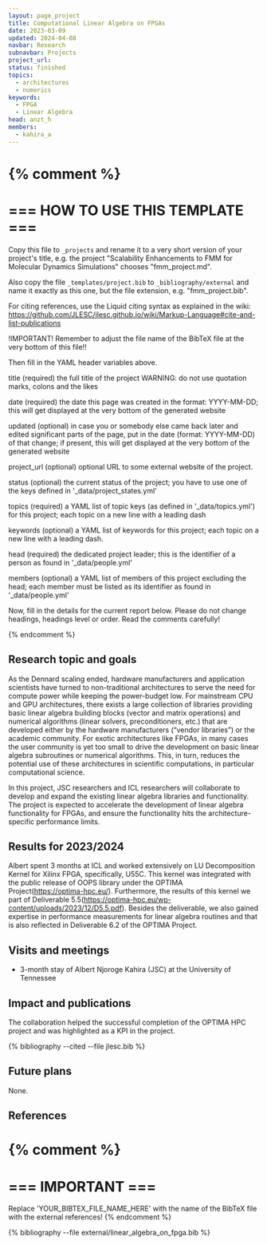 ```yaml
---
layout: page_project
title: Computational Linear Algebra on FPGAs
date: 2023-03-09
updated: 2024-04-08
navbar: Research
subnavbar: Projects
project_url:
status: finished
topics:
  - architectures
  - numerics
keywords:
  - FPGA
  - Linear Algebra
head: anzt_h
members:
  - kahira_a
---
```

{% comment %}
================================
=== HOW TO USE THIS TEMPLATE ===
================================

Copy this file to `_projects` and rename it to a very short version of your project's title, e.g.
the project "Scalability Enhancements to FMM for Molecular Dynamics Simulations" chooses
"fmm_project.md".

Also copy the file `_templates/project.bib` to `_bibliography/external` and name it exactly as this
one, but the file extension, e.g. "fmm_project.bib".

For citing references, use the Liquid citing syntax as explained in the wiki:
https://github.com/JLESC/jlesc.github.io/wiki/Markup-Language#cite-and-list-publications

!IMPORTANT!
Remember to adjust the file name of the BibTeX file at the very bottom of this file!!

Then fill in the YAML header variables above.

  title            (required)
                   the full title of the project
                   WARNING: do not use quotation marks, colons and the likes

  date             (required)
                   the date this page was created in the format: YYYY-MM-DD; this will get displayed
                   at the very bottom of the generated website

  updated          (optional)
                   in case you or somebody else came back later and edited significant parts of the
                   page, put in the date (format: YYYY-MM-DD) of that change;
                   if present, this will get displayed at the very bottom of the generated website

  project_url      (optional)
                   optional URL to some external website of the project.

  status           (optional)
                   the current status of the project;
                   you have to use one of the keys defined in '_data/project_states.yml'

  topics           (required)
                   a YAML list of topic keys (as defined in '_data/topics.yml') for this project;
                   each topic on a new line with a leading dash

  keywords         (optional)
                   a YAML list of keywords for this project;
                   each topic on a new line with a leading dash.

  head             (required)
                   the dedicated project leader;
                   this is the identifier of a person as found in '_data/people.yml'

  members          (optional)
                   a YAML list of members of this project excluding the head;
                   each member must be listed as its identifier as found in '_data/people.yml'

Now, fill in the details for the current report below. Please do not change headings, headings level
or order.
Read the comments carefully!

{% endcomment %}

## Research topic and goals

As the Dennard scaling ended, hardware manufacturers and application scientists have turned to non-traditional architectures to serve the need for compute power while keeping the power-budget low. For mainstream CPU and GPU architectures, there exists a large collection of libraries providing basic linear algebra building blocks (vector and matrix operations) and numerical algorithms (linear solvers, preconditioners, etc.) that are developed either by the hardware manufacturers (“vendor libraries”) or the academic community. For exotic architectures like FPGAs, in many cases the user community is yet too small to drive the development on basic linear algebra subroutines or numerical algorithms. This, in turn, reduces the potential use of these architectures in scientific computations, in particular computational science.

In this project, JSC researchers and ICL researchers will collaborate to develop and expand the existing linear algebra libraries and functionality. The project is expected to accelerate the development of linear algebra functionality for FPGAs, and ensure the functionality hits the architecture-specific performance limits.

## Results for 2023/2024

Albert spent 3 months at ICL and worked extensively on LU Decomposition Kernel for Xilinx FPGA, specifically, U55C. This kernel was integrated with the public release of OOPS library under the OPTIMA Project(https://optima-hpc.eu/). Furthermore, the results of this kernel we part  of Deliverable 5.5(https://optima-hpc.eu/wp-content/uploads/2023/12/D5.5.pdf). 
Besides the deliverable, we also gained expertise in performance measurements for linear algebra routines and that is also reflected in Deliverable 6.2 of the OPTIMA Project. 


## Visits and meetings

* 3-month stay of Albert Njoroge Kahira (JSC) at the University of Tennessee 



## Impact and publications

The collaboration helped the successful completion of the OPTIMA HPC project and was highlighted as a KPI in the project. 


<!--
{% comment %}
=============================
== CITING OWN PUBLICATIONS ==
=============================

You can list your own publications below in case you did not cite them in the text
(which you should do, though).
Use the Liquid citing syntax as explained in the wiki:
https://github.com/JLESC/jlesc.github.io/wiki/Markup-Language#cite-and-list-publications
Remember to use the `--file jlesc.bib` with the `cite` tag.

=====================================
== START HERE WITH YOUR ADDITIONAL REFERENCES ==
{% endcomment %}



{% comment %}
== NO MORE BELOW THIS ==
========================
{% endcomment %}
-->

{% bibliography --cited --file jlesc.bib %}


## Future plans
None.

## References

{% comment %}
=================
=== IMPORTANT ===
=================

Replace 'YOUR_BIBTEX_FILE_NAME_HERE' with the name of the BibTeX file with the external references!
{% endcomment %}

{% bibliography --file external/linear_algebra_on_fpga.bib %}
